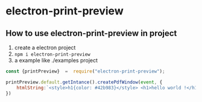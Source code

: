 # electron-print-preview

## How to use electron-print-preview in project

1. create a electron project
2. ```npm i electron-print-preview```
3. a example like ./examples project

```js
const {printPreview}  =  require("electron-print-preview");

printPreview.default.getIntance().createPdfWindow(event, {
    htmlString:`<style>h1{color: #42b983}</style> <h1>hello world !</h1>`
})
```